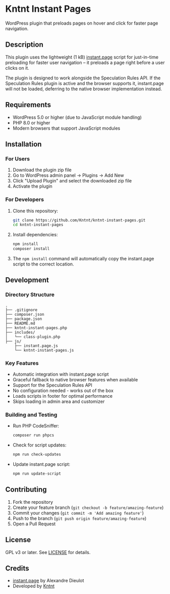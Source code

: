 # Kntnt Instant Pages

WordPress plugin that preloads pages on hover and click for faster page navigation.

## Description

This plugin uses the lightweight (1 kB) [instant.page](https://instant.page/) script for just-in-time preloading for faster user navigation – it preloads a page right before a user clicks on it.

The plugin is designed to work alongside the Speculation Rules API. If the Speculation Rules plugin is active and the browser supports it, instant.page will not be loaded, deferring to the native browser implementation instead.

## Requirements

- WordPress 5.0 or higher (due to JavaScript module handling)
- PHP 8.0 or higher
- Modern browsers that support JavaScript modules

## Installation

### For Users

1. Download the plugin zip file
2. Go to WordPress admin panel → Plugins → Add New
3. Click "Upload Plugin" and select the downloaded zip file
4. Activate the plugin

### For Developers

1. Clone this repository:
   ```bash
   git clone https://github.com/Kntnt/kntnt-instant-pages.git
   cd kntnt-instant-pages
   ```

2. Install dependencies:
   ```bash
   npm install
   composer install
   ```

3. The `npm install` command will automatically copy the instant.page script to the correct location.

## Development

### Directory Structure
```
.
├── .gitignore
├── composer.json
├── package.json
├── README.md
├── kntnt-instant-pages.php
├── includes/
│   └── class-plugin.php
├── js/
    ├── instant.page.js
    └── kntnt-instant-pages.js

```

### Key Features

- Automatic integration with instant.page script
- Graceful fallback to native browser features when available
- Support for the Speculation Rules API
- No configuration needed - works out of the box
- Loads scripts in footer for optimal performance
- Skips loading in admin area and customizer

### Building and Testing

- Run PHP CodeSniffer:
  ```bash
  composer run phpcs
  ```

- Check for script updates:
  ```bash
  npm run check-updates
  ```

- Update instant.page script:
  ```bash
  npm run update-script
  ```

## Contributing

1. Fork the repository
2. Create your feature branch (`git checkout -b feature/amazing-feature`)
3. Commit your changes (`git commit -m 'Add amazing feature'`)
4. Push to the branch (`git push origin feature/amazing-feature`)
5. Open a Pull Request

## License

GPL v3 or later. See [LICENSE](https://www.gnu.org/licenses/gpl-3.0.html) for details.

## Credits

- [instant.page](https://instant.page/) by Alexandre Dieulot
- Developed by [Kntnt](https://www.kntnt.se/)